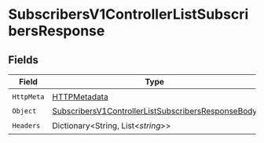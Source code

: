 # SubscribersV1ControllerListSubscribersResponse


## Fields

| Field                                                                                                                             | Type                                                                                                                              | Required                                                                                                                          | Description                                                                                                                       |
| --------------------------------------------------------------------------------------------------------------------------------- | --------------------------------------------------------------------------------------------------------------------------------- | --------------------------------------------------------------------------------------------------------------------------------- | --------------------------------------------------------------------------------------------------------------------------------- |
| `HttpMeta`                                                                                                                        | [HTTPMetadata](../../Models/Components/HTTPMetadata.md)                                                                           | :heavy_check_mark:                                                                                                                | N/A                                                                                                                               |
| `Object`                                                                                                                          | [SubscribersV1ControllerListSubscribersResponseBody](../../Models/Requests/SubscribersV1ControllerListSubscribersResponseBody.md) | :heavy_minus_sign:                                                                                                                | N/A                                                                                                                               |
| `Headers`                                                                                                                         | Dictionary<String, List<*string*>>                                                                                                | :heavy_check_mark:                                                                                                                | N/A                                                                                                                               |